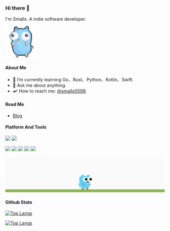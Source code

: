 ### Hi there 👋
I'm Smalls. A indie software developer.

<img src="https://github.com/smalls0098/smalls0098/blob/main/go.gif" width="100">

#### About Me
- 🌱 I’m currently learning Go、Rust、Python、Kotlin、Swift.
- 💬 Ask me about anything.
- 🛩️ How to reach me: [@smalls0098](https://t.me/smalls0098).

#### Read Me
- [Blog](http://smalls0098.com)

#### Platform And Tools
[![](https://img.shields.io/badge/macOS-Monterey-d0d1d4?style=flat-square&logo=Apple)](<[https://](https://www.apple.com/macos/monterey/)>)
[![](https://img.shields.io/badge/windows-10-blue?style=flat-square&logo=Windows)](<[https://](https://www.microsoft.com/en-us/windows)>)

[![](https://img.shields.io/badge/-Golang-00ADD8?style=flat-square&logo=go&logoColor=ffffff)](https://golang.org/)
[![](https://img.shields.io/badge/-Docker-2496ED?style=flat-square&logo=Docker&logoColor=ffffff)](https://www.docker.com/)
[![](https://img.shields.io/badge/-XCode-50afe9?style=flat-square&logo=Xcode&logoColor=ffffff)](https://developer.apple.com/xcode/)
[![](https://img.shields.io/badge/-Goland-3c5cf0?style=flat-square&logo=Goland&logoColor=ffffff)](https://www.jetbrains.com/zh-cn/go/)
[![](https://img.shields.io/badge/-AndroidStudio-71d88c?style=flat-square&logo=AndroidStudio&logoColor=ffffff)](https://developer.android.com/studio)

<img src="https://github.com/smalls0098/smalls0098/blob/main/gopher.gif">

#### Github State

[![Top Langs](https://github-readme-stats.vercel.app/api?username=smalls0098&show_icons=true&count_private=true)](https://github.com/smalls0098?tab=repositories)

[![Top Langs](https://github-readme-stats.vercel.app/api/top-langs/?username=smalls0098&layout=compact&show_icons=true&count_private=true)](https://github.com/smalls0098?tab=repositories)
